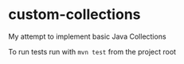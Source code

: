 # custom-collections
My attempt to implement basic Java Collections

To run tests run with `mvn test` from the project root
